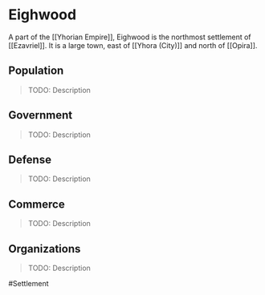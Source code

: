 # Eighwood
A part of the [[Yhorian Empire]], Eighwood is the northmost settlement of [[Ezavriel]]. It is a large town, east of [[Yhora (City)]] and north of [[Opira]].

## Population
> TODO: Description

## Government
> TODO: Description

## Defense
> TODO: Description

## Commerce
> TODO: Description

## Organizations
> TODO: Description

#Settlement 